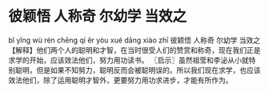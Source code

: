 # 彼颖悟     人称奇     尔幼学     当效之

bǐ yǐng wù 	rén chēng qí 	ěr yòu xué 	dāng xiào zhī
彼颖悟 	人称奇 	尔幼学 	当效之
【解释】他们两个人的聪明和才智，在当时很受人们的赞赏和称奇，现在我们正是求学的开始，应该效法他们，努力用功读书。
〖启示〗虽然祖莹和李泌从小就特别聪明，但是如果不知努力，聪明反而会被聪明误的。所以我们现在求学，也应该效法他们，除了运用聪明才智外，更要努力用功求进步，才能有所作为。
